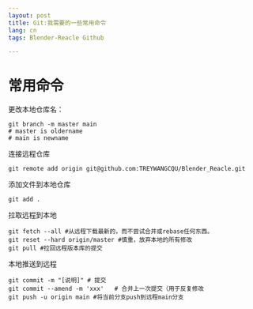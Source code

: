 ```yaml
---
layout: post
title: Git:我需要的一些常用命令
lang: cn
tags: Blender-Reacle Github

---
```


# 常用命令

更改本地仓库名： 
``` shell
git branch -m master main
# master is oldername
# main is newname
```
连接远程仓库
``` shell
git remote add origin git@github.com:TREYWANGCQU/Blender_Reacle.git

```
添加文件到本地仓库
```
git add .
```

拉取远程到本地
```
git fetch --all #从远程下载最新的，而不尝试合并或rebase任何东西。
git reset --hard origin/master #慎重，放弃本地的所有修改
git pull #拉回远程版本库的提交
```

本地推送到远程
``` shell
git commit -m "[说明]" # 提交
git commit --amend -m 'xxx'   # 合并上一次提交（用于反复修改
git push -u origin main #将当前分支push到远程main分支 
```
